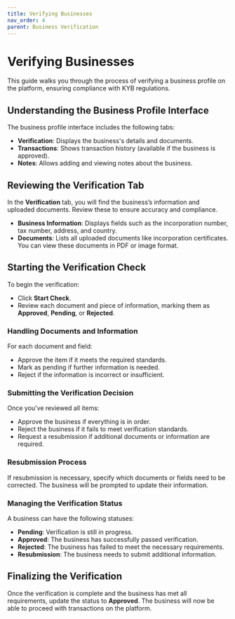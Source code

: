 ```yaml
---
title: Verifying Businesses
nav_order: 4
parent: Business Verification
---
```


# Verifying Businesses

This guide walks you through the process of verifying a business profile on the platform, ensuring compliance with KYB regulations.

## Understanding the Business Profile Interface

The business profile interface includes the following tabs:
- **Verification**: Displays the business's details and documents.
- **Transactions**: Shows transaction history (available if the business is approved).
- **Notes**: Allows adding and viewing notes about the business.

## Reviewing the Verification Tab

In the **Verification** tab, you will find the business’s information and uploaded documents. Review these to ensure accuracy and compliance.

- **Business Information**: Displays fields such as the incorporation number, tax number, address, and country.
- **Documents**: Lists all uploaded documents like incorporation certificates. You can view these documents in PDF or image format.

## Starting the Verification Check

To begin the verification:
- Click **Start Check**.
- Review each document and piece of information, marking them as **Approved**, **Pending**, or **Rejected**.

### Handling Documents and Information

For each document and field:
- Approve the item if it meets the required standards.
- Mark as pending if further information is needed.
- Reject if the information is incorrect or insufficient.

### Submitting the Verification Decision

Once you’ve reviewed all items:
- Approve the business if everything is in order.
- Reject the business if it fails to meet verification standards.
- Request a resubmission if additional documents or information are required.

### Resubmission Process

If resubmission is necessary, specify which documents or fields need to be corrected. The business will be prompted to update their information.

### Managing the Verification Status

A business can have the following statuses:
- **Pending**: Verification is still in progress.
- **Approved**: The business has successfully passed verification.
- **Rejected**: The business has failed to meet the necessary requirements.
- **Resubmission**: The business needs to submit additional information.

## Finalizing the Verification

Once the verification is complete and the business has met all requirements, update the status to **Approved**. The business will now be able to proceed with transactions on the platform.
